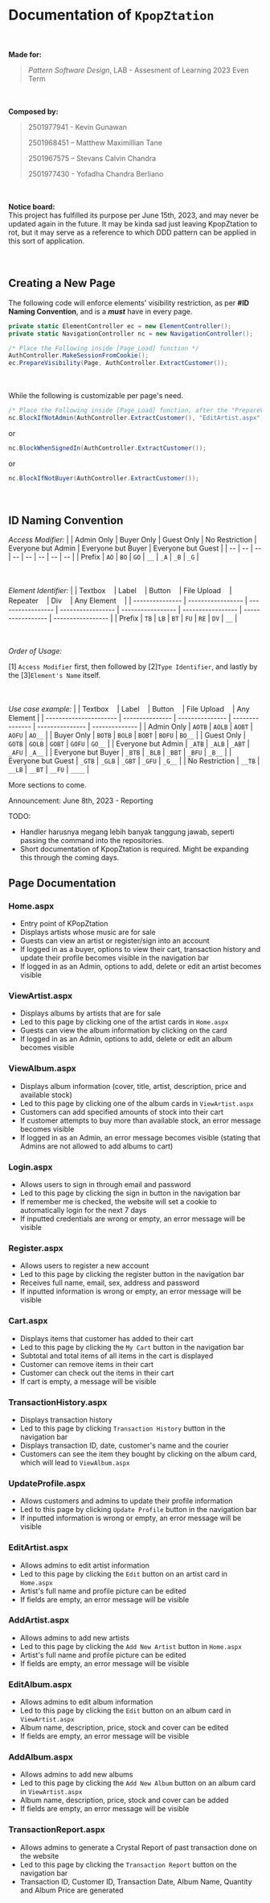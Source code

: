 ﻿ㅤ
ㅤ
# Documentation of `KpopZtation`

ㅤ

__Made for:__
> _Pattern Software Design_,
> LAB -  Assesment of Learning
> 2023 Even Term

ㅤ

__Composed by:__
> 2501977941 - Kevin Gunawan
> 
> 2501968451 – Matthew Maximillian Tane
> 
> 2501967575 – Stevans Calvin Chandra
> 
> 2501977430 - Yofadha Chandra Berliano

ㅤ

__Notice board:__
\
This project has fulfilled its purpose per June 15th, 2023, and may never be updated again in the future. It may be kinda sad just leaving KpopZtation to rot, but it may serve as a reference to which DDD pattern can be applied in this sort of application.  

ㅤ

## Creating a New Page

The following code will enforce elements' visibility restriction, as per __#ID Naming Convention__, and is a __*must*__ have in every page.
```csharp
private static ElementController ec = new ElementController();
private static NavigationController nc = new NavigationController();

/* Place the Following inside [Page_Load] function */
AuthController.MakeSessionFromCookie();
ec.PrepareVisibility(Page, AuthController.ExtractCustomer());
```

ㅤ

While the following is customizable per page's need.
```csharp
/* Place the Following inside [Page_Load] function, after the "PrepareVisibility" fucntion is called */
nc.BlockIfNotAdmin(AuthController.ExtractCustomer(), "EditArtist.aspx");
```
or
```csharp
nc.BlockWhenSignedIn(AuthController.ExtractCustomer());
```
or
```csharp
nc.BlockIfNotBuyer(AuthController.ExtractCustomer());
```

ㅤ

## ID Naming Convention

_Access Modifier:_
|	 |	Admin Only	|	Buyer Only		|	Guest Only		|	No Restriction	|	Everyone but Admin		|	Everyone but Buyer |	Everyone but Guest |
|	--	|	--	|	--	|	--	|	--	|	--	|	--	|	--	|
|	Prefix				|	`AO`					| 	`BO`					|	`GO`					|	`__`						|	`_A`									|	`_B`									|	`_G`									|

ㅤ

_Element Identifier:_
|  							|	Textboxㅤ			|	Labelㅤ				|	Buttonㅤ			|	File Uploadㅤ		|	Repeaterㅤ	|	Divㅤ	|	Any Elementㅤ	|
|	---------------	|	-----------------	|	-----------------	|	-----------------	|	-----------------	|	-----------------	|	-----------------	|	-----------------	|
|	Prefix				|	`TB`					| 	`LB`					|	`BT`					|	`FU`					|	`RE`						|	`DV`						|	`__`						|

ㅤ

_Order of Usage:_

[1] `Access Modifier` first, then followed by [2]`Type Identifier`, and lastly by the [3]`Element's Name` itself.

ㅤ

*Use case example:*
|  										|	Textboxㅤ		|	Labelㅤ			|	Buttonㅤ		|	File Uploadㅤ	|	Any Element	|
|	----------------------	|	---------------	|	---------------	|	---------------	|	---------------	|	--------------	|
|	Admin Only				|	`AOTB`			| 	`AOLB`			|	`AOBT`			|	`AOFU`			|	`AO__`			|
|	Buyer Only					|	`BOTB`			| 	`BOLB`			|	`BOBT`			|	`BOFU`			|	`BO__`			|
|	Guest Only					|	`GOTB`			| 	`GOLB`			|	`GOBT`			|	`GOFU`			|	`GO__`			|
|	Everyone but Admin	|	`_ATB`			|  `_ALB`				|	`_ABT`			|	`_AFU`			|	`_A__`				|
|	Everyone but Buyer	|	`_BTB`			|  `_BLB`				|	`_BBT`			|	`_BFU`			|	`_B__`				|
|	Everyone but Guest	|	`_GTB`			|  `_GLB`				|	`_GBT`			|	`_GFU`			|	`_G__`				|
|	No Restriction			|	`__TB`			|  `__LB`				|	`__BT`				|	`__FU`			|	`____`				|

More sections to come.

Announcement:
June 8th, 2023 - Reporting 

TODO:
- Handler harusnya megang lebih banyak tanggung jawab, seperti passing the command into the repositories.
- Short documentation of KpopZtation is required. Might be expanding this through the coming days.

## Page Documentation
### Home.aspx
- Entry point of KPopZtation
- Displays artists whose music are for sale
- Guests can view an artist or register/sign into an account
- If logged in as a buyer, options to view their cart, transaction history and update their profile becomes visible in the navigation bar
- If logged in as an Admin, options to add, delete or edit an artist becomes visible
### ViewArtist.aspx
- Displays albums by artists that are for sale
- Led to this page by clicking one of the artist cards in `Home.aspx`
- Guests can view the album information by clicking on the card
- If logged in as an Admin, options to add, delete or edit an album becomes visible
### ViewAlbum.aspx
- Displays album information (cover, title, artist, description, price and available stock)
- Led to this page by clicking one of the album cards in `ViewArtist.aspx`
- Customers can add specified amounts of stock into their cart
- If customer attempts to buy more than available stock, an error message becomes visible
- If logged in as an Admin, an error message becomes visible (stating that Admins are not allowed to add albums to cart)
### Login.aspx
- Allows users to sign in through email and password
- Led to this page by clicking the sign in button in the navigation bar
- If remember me is checked, the website will set a cookie to automatically login for the next 7 days
- If inputted credentials are wrong or empty, an error message will be visible
### Register.aspx
- Allows users to register a new account
- Led to this page by clicking the register button in the navigation bar
- Receives full name, email, sex, address and password
- If inputted information is wrong or empty, an error message will be visible
### Cart.aspx
- Displays items that customer has added to their cart
- Led to this page by clicking the `My Cart` button in the navigation bar
- Subtotal and total items of all items in the cart is displayed
- Customer can remove items in their cart
- Customer can check out the items in their cart
- If cart is empty, a message will be visible
### TransactionHistory.aspx
- Displays transaction history
- Led to this page by clicking `Transaction History` button in the navigation bar
- Displays transaction ID, date, customer's name and the courier
- Customers can see the item they bought by clicking on the album card, which will lead to `ViewAlbum.aspx`
### UpdateProfile.aspx
- Allows customers and admins to update their profile information
- Led to this page by clicking `Update Profile` button in the navigation bar
- If inputted information is wrong or empty, an error message will be visible
### EditArtist.aspx
- Allows admins to edit artist information
- Led to this page by clicking the `Edit` button on an artist card in `Home.aspx`
- Artist's full name and profile picture can be edited
- If fields are empty, an error message will be visible
### AddArtist.aspx
- Allows admins to add new artists
- Led to this page by clicking the `Add New Artist` button in `Home.aspx`
- Artist's full name and profile picture can be edited
- If fields are empty, an error message will be visible
### EditAlbum.aspx
- Allows admins to edit album information
- Led to this page by clicking the `Edit` button on an album card in `ViewArtist.aspx`
- Album name, description, price, stock and cover can be edited
- If fields are empty, an error message will be visible
### AddAlbum.aspx
- Allows admins to add new albums
- Led to this page by clicking the `Add New Album` button on an album card in `ViewArtist.aspx`
- Album name, description, price, stock and cover can be added
- If fields are empty, an error message will be visible
### TransactionReport.aspx
- Allows admins to generate a Crystal Report of past transaction done on the website
- Led to this page by clicking the `Transaction Report` button on the navigation bar
- Transaction ID, Customer ID, Transaction Date, Album Name, Quantity and Album Price are generated
